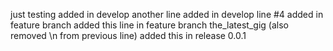 just testing
added in develop
another line added in develop
line #4 added in feature branch
added this line in feature branch the_latest_gig (also removed \n from previous line)
added this in release 0.0.1